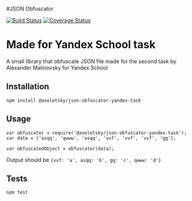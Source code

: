 #JSON Obfuscator 

[![Build Status](https://travis-ci.org/Aveletsky/css-obfuscator.svg?branch=master)](https://travis-ci.org/Aveletsky/css-obfuscator)
[![Coverage Status](https://coveralls.io/repos/github/Aveletsky/json-obfuscator-yandex-task/badge.svg?branch=master)](https://coveralls.io/github/Aveletsky/json-obfuscator-yandex-task?branch=master)

Made for Yandex School task
======


A small library that obfuscate JSON file
made for the second task by Alexander Malinovsky for Yandex School 

## Installation

  `npm install @aveletsky/json-obfuscator-yandex-task`

## Usage

    var obfuscator = require('@aveletsky/json-obfuscator-yandex-task');
    var data = ['asqq', 'qwww', 'asqq', 'vvf', 'vvf', 'vvf', 'gg'];

    var obfuscatedObject = obfuscator(data);
  
  
  Output should be `{vvf: 'a', asqq: 'b', gg: 'c', qwww: 'd'}`


## Tests

  `npm test`

